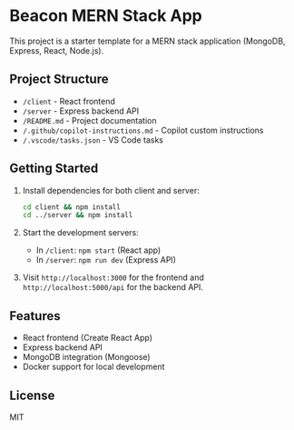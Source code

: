 # Beacon MERN Stack App

This project is a starter template for a MERN stack application (MongoDB, Express, React, Node.js).

## Project Structure

- `/client` - React frontend
- `/server` - Express backend API
- `/README.md` - Project documentation
- `/.github/copilot-instructions.md` - Copilot custom instructions
- `/.vscode/tasks.json` - VS Code tasks

## Getting Started

1. Install dependencies for both client and server:
   ```bash
   cd client && npm install
   cd ../server && npm install
   ```
2. Start the development servers:
   - In `/client`: `npm start` (React app)
   - In `/server`: `npm run dev` (Express API)

3. Visit `http://localhost:3000` for the frontend and `http://localhost:5000/api` for the backend API.

## Features
- React frontend (Create React App)
- Express backend API
- MongoDB integration (Mongoose)
- Docker support for local development

## License
MIT
